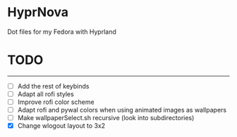 # HyprNova
Dot files for my Fedora with Hyprland

# TODO
---
- [ ] Add the rest of keybinds
- [ ] Adapt all rofi styles
- [ ] Improve rofi color scheme
- [ ] Adapt rofi and pywal colors when using animated images as wallpapers
- [ ] Make wallpaperSelect.sh recursive (look into subdirectories)
- [x] Change wlogout layout to 3x2
